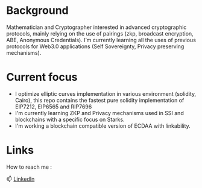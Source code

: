 # Background

Mathematician and Cryptographer interested in advanced cryptographic protocols, mainly relying on the use of pairings (zkp, broadcast encryption, ABE, Anonymous Credentials). I’m currently learning all the uses of previous protocols for Web3.0 applications (Self Sovereignty, Privacy preserving mechanisms).


# Current focus
- I optimize elliptic curves implementation in various environment (solidity, Cairo), this repo contains the fastest pure solidity implementation of EIP7212, EIP6565 and RIP7696
- I'm currently learning ZKP and Privacy mechanisms used in SSI and blockchains with a specific focus on Starks.
- I'm working a blockchain compatible version of ECDAA with linkability. 
  
# Links
How to reach me :

📫 [LinkedIn](https://www.linkedin.com/in/renaud-dubois-63a62411/)
